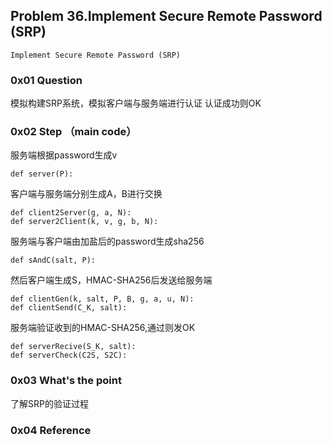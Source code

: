## Problem 36.Implement Secure Remote Password (SRP)
	Implement Secure Remote Password (SRP)

### 0x01 Question
模拟构建SRP系统，模拟客户端与服务端进行认证
认证成功则OK
### 0x02 Step （main code）
服务端根据password生成v
```
def server(P):
```
客户端与服务端分别生成A，B进行交换
```
def client2Server(g, a, N):
def server2Client(k, v, g, b, N):
```
服务端与客户端由加盐后的password生成sha256
```
def sAndC(salt, P):
```
然后客户端生成S，HMAC-SHA256后发送给服务端
```
def clientGen(k, salt, P, B, g, a, u, N):
def clientSend(C_K, salt):
```
服务端验证收到的HMAC-SHA256,通过则发OK
```
def serverRecive(S_K, salt):
def serverCheck(C2S, S2C):
```

### 0x03 What's the point
了解SRP的验证过程

### 0x04 Reference


